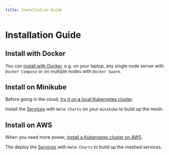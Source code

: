 ```yaml
---
title: Installation Guide
---
```


# Installation Guide

## Install with Docker

You can [install with Docker](/install/docker/index.md), e.g. on your laptop, any single node server with `Docker Compose` or on multiple nodes with `Docker Swarm`.

## Install on Minikube

Before going in the cloud, [try it on a local Kubernetes cluster](/install/k8s/minikube.md).

Install the [Services](/install/services/index.md) with `Helm Charts` on your `minikube` to build up the mesh.

## Install on AWS 

When you need more power, [install a Kubernetes cluster on AWS](/install/k8s/aws.md).

The deploy the [Services](/install/services/index.md) with `Helm Charts` to build up the meshed services.
